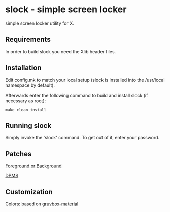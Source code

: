 slock - simple screen locker
============================
simple screen locker utility for X.


Requirements
------------
In order to build slock you need the Xlib header files.


Installation
------------
Edit config.mk to match your local setup (slock is installed into
the /usr/local namespace by default).

Afterwards enter the following command to build and install slock
(if necessary as root):

    make clean install


Running slock
-------------
Simply invoke the 'slock' command. To get out of it, enter your password.

Patches
-------
[Foreground or Background](https://tools.suckless.org/slock/patches/foreground-and-background/)

[DPMS](https://tools.suckless.org/slock/patches/dpms/)

Customization
-------------
Colors: based on [gruvbox-material](https://github.com/sainnhe/gruvbox-material)
